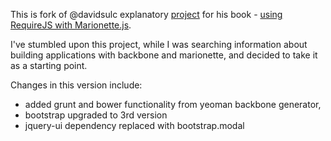This is fork of @davidsulc explanatory [project](https://github.com/davidsulc/structuring-backbone-with-requirejs-and-marionette)
for his book - [using RequireJS with Marionette.js](https://leanpub.com/structuring-backbone-with-requirejs-and-marionette).

I've stumbled upon this project, while I was searching information about building applications with backbone and marionette,
and decided to take it as a starting point.

Changes in this version include:
- added grunt and bower functionality from yeoman backbone generator, 
- bootstrap upgraded to 3rd version
- jquery-ui dependency replaced with bootstrap.modal
